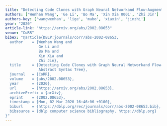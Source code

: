 ```yaml
---
title: "Detecting Code Clones with Graph Neural Networkand Flow-Augmented Abstract Syntax Tree"
authors: ['Wenhan Wang', 'Ge Li', 'Bo Ma', 'Xin Xia 0001', 'Zhi Jin']
authors-key: ['wangwenhan', 'lige', 'mabo', 'xiaxin', 'jinzhi']
year: "2020"
article-link: "https://arxiv.org/abs/2002.08653"
venue: "CoRR"
bibex: "@article{DBLP:journals/corr/abs-2002-08653,
  author    = {Wenhan Wang and
               Ge Li and
               Bo Ma and
               Xin Xia and
               Zhi Jin},
  title     = {Detecting Code Clones with Graph Neural Networkand Flow-Augmented
               Abstract Syntax Tree},
  journal   = {CoRR},
  volume    = {abs/2002.08653},
  year      = {2020},
  url       = {https://arxiv.org/abs/2002.08653},
  archivePrefix = {arXiv},
  eprint    = {2002.08653},
  timestamp = {Mon, 02 Mar 2020 16:46:06 +0100},
  biburl    = {https://dblp.org/rec/journals/corr/abs-2002-08653.bib},
  bibsource = {dblp computer science bibliography, https://dblp.org}
}"
---
```

